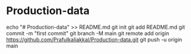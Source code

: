 # Production-data
echo "# Production-data" >> README.md
git init
git add README.md
git commit -m "first commit"
git branch -M main
git remote add origin https://github.com/Prafulkaliakkal/Production-data.git
git push -u origin main

